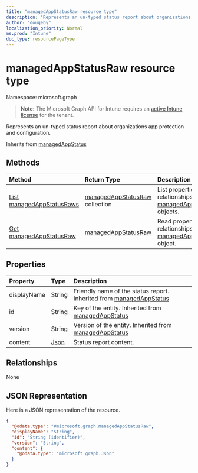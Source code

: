 ```yaml
---
title: "managedAppStatusRaw resource type"
description: "Represents an un-typed status report about organizations app protection and configuration."
author: "dougeby"
localization_priority: Normal
ms.prod: "Intune"
doc_type: resourcePageType
---
```


# managedAppStatusRaw resource type

Namespace: microsoft.graph

> **Note:** The Microsoft Graph API for Intune requires an [active Intune license](https://go.microsoft.com/fwlink/?linkid=839381) for the tenant.

Represents an un-typed status report about organizations app protection and configuration.


Inherits from [managedAppStatus](../resources/intune-mam-managedappstatus.md)

## Methods
|Method|Return Type|Description|
|:---|:---|:---|
|[List managedAppStatusRaws](../api/intune-mam-managedappstatusraw-list.md)|[managedAppStatusRaw](../resources/intune-mam-managedappstatusraw.md) collection|List properties and relationships of the [managedAppStatusRaw](../resources/intune-mam-managedappstatusraw.md) objects.|
|[Get managedAppStatusRaw](../api/intune-mam-managedappstatusraw-get.md)|[managedAppStatusRaw](../resources/intune-mam-managedappstatusraw.md)|Read properties and relationships of the [managedAppStatusRaw](../resources/intune-mam-managedappstatusraw.md) object.|

## Properties
|Property|Type|Description|
|:---|:---|:---|
|displayName|String|Friendly name of the status report. Inherited from [managedAppStatus](../resources/intune-mam-managedappstatus.md)|
|id|String|Key of the entity. Inherited from [managedAppStatus](../resources/intune-mam-managedappstatus.md)|
|version|String|Version of the entity. Inherited from [managedAppStatus](../resources/intune-mam-managedappstatus.md)|
|content|[Json](../resources/intune-mam-json.md)|Status report content.|

## Relationships
None

## JSON Representation
Here is a JSON representation of the resource.
<!-- {
  "blockType": "resource",
  "keyProperty": "id",
  "@odata.type": "microsoft.graph.managedAppStatusRaw"
}
-->
``` json
{
  "@odata.type": "#microsoft.graph.managedAppStatusRaw",
  "displayName": "String",
  "id": "String (identifier)",
  "version": "String",
  "content": {
    "@odata.type": "microsoft.graph.Json"
  }
}
```







